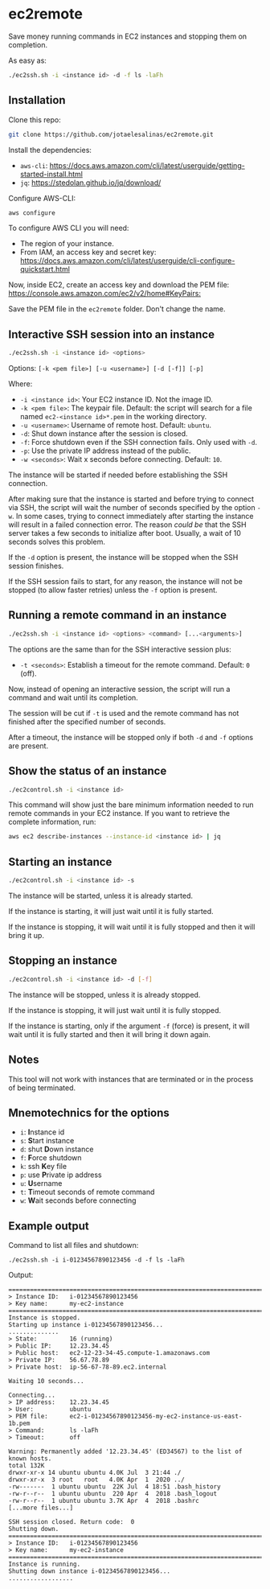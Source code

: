 # ec2remote

Save money running commands in EC2 instances and stopping them on completion.

As easy as:

```bash
./ec2ssh.sh -i <instance id> -d -f ls -laFh
```

## Installation

Clone this repo:

```bash
git clone https://github.com/jotaelesalinas/ec2remote.git
```

Install the dependencies:

- `aws-cli`: <https://docs.aws.amazon.com/cli/latest/userguide/getting-started-install.html>
- `jq`: <https://stedolan.github.io/jq/download/>

Configure AWS-CLI:

```bash
aws configure
```

To configure AWS CLI you will need:

- The region of your instance.
- From IAM, an access key and secret key: <https://docs.aws.amazon.com/cli/latest/userguide/cli-configure-quickstart.html>

Now, inside EC2, create an access key and download the PEM file: <https://console.aws.amazon.com/ec2/v2/home#KeyPairs:>

Save the PEM file in the `ec2remote` folder. Don't change the name.

## Interactive SSH session into an instance

```bash
./ec2ssh.sh -i <instance id> <options>
```

Options: `[-k <pem file>] [-u <username>] [-d [-f]] [-p]`

Where:

- `-i <instance id>`: Your EC2 instance ID. Not the image ID.
- `-k <pem file>`: The keypair file. Default: the script will search for a file named `ec2-<instance id>*.pem` in the working directory.
- `-u <username>`: Username of remote host. Default: `ubuntu`.
- `-d`: Shut down instance after the session is closed.
- `-f`: Force shutdown even if the SSH connection fails. Only used with `-d`.
- `-p`: Use the private IP address instead of the public.
- `-w <seconds>`: Wait x seconds before connecting. Default: `10`.

The instance will be started if needed before establishing the SSH connection.

After making sure that the instance is started and before trying to connect via SSH, the script will wait the number of seconds specified by the option `-w`. In some cases, trying to connect immediately after starting the instance will result in a failed connection error. The reason _could be_ that the SSH server takes a few seconds to initialize after boot. Usually, a wait of 10 seconds solves this problem.

If the `-d` option is present, the instance will be stopped when the SSH session finishes.

If the SSH session fails to start, for any reason, the instance will not be stopped (to allow faster retries) unless the `-f` option is present.

## Running a remote command in an instance

```bash
./ec2ssh.sh -i <instance id> <options> <command> [...<arguments>]
```

The options are the same than for the SSH interactive session plus:

- `-t <seconds>`: Establish a timeout for the remote command. Default: `0` (off).

Now, instead of opening an interactive session, the script will run a command and wait until its completion.

The session will be cut if `-t` is used and the remote command has not finished after the specified number of seconds.

After a timeout, the instance will be stopped only if both `-d` and `-f` options are present.

## Show the status of an instance

```bash
./ec2control.sh -i <instance id>
```

This command will show just the bare minimum information needed to run remote commands in your EC2 instance. If you want to retrieve the complete information, run:

```bash
aws ec2 describe-instances --instance-id <instance id> | jq
```

## Starting an instance

```bash
./ec2control.sh -i <instance id> -s
```

The instance will be started, unless it is already started.

If the instance is starting, it will just wait until it is fully started.

If the instance is stopping, it will wait until it is fully stopped and
then it will bring it up.

## Stopping an instance

```bash
./ec2control.sh -i <instance id> -d [-f]
```

The instance will be stopped, unless it is already stopped.

If the instance is stopping, it will just wait until it is fully stopped.

If the instance is starting, only if the argument `-f` (force) is present, it will wait until it is fully started and then it will bring it down again.

## Notes

This tool will not work with instances that are terminated or in the process of being terminated.

## Mnemotechnics for the options

- `i`: **I**nstance id
- `s`: **S**tart instance
- `d`: shut **D**own instance
- `f`: **F**orce shutdown
- `k`: ssh **K**ey file
- `p`: use **P**rivate ip address
- `u`: **U**sername
- `t`: **T**imeout seconds of remote command
- `w`: **W**ait seconds before connecting

## Example output

Command to list all files and shutdown:

```
./ec2ssh.sh -i i-01234567890123456 -d -f ls -laFh
```

Output:

```
===========================================================================
> Instance ID:   i-01234567890123456
> Key name:      my-ec2-instance
===========================================================================
Instance is stopped.
Starting up instance i-01234567890123456...
..............
> State:         16 (running)
> Public IP:     12.23.34.45
> Public host:   ec2-12-23-34-45.compute-1.amazonaws.com
> Private IP:    56.67.78.89
> Private host:  ip-56-67-78-89.ec2.internal

Waiting 10 seconds...

Connecting...
> IP address:    12.23.34.45
> User:          ubuntu
> PEM file:      ec2-i-01234567890123456-my-ec2-instance-us-east-1b.pem
> Command:       ls -laFh
> Timeout:       off

Warning: Permanently added '12.23.34.45' (ED34567) to the list of known hosts.
total 132K
drwxr-xr-x 14 ubuntu ubuntu 4.0K Jul  3 21:44 ./
drwxr-xr-x  3 root   root   4.0K Apr  1  2020 ../
-rw-------  1 ubuntu ubuntu  22K Jul  4 18:51 .bash_history
-rw-r--r--  1 ubuntu ubuntu  220 Apr  4  2018 .bash_logout
-rw-r--r--  1 ubuntu ubuntu 3.7K Apr  4  2018 .bashrc
[...more files...]

SSH session closed. Return code:  0
Shutting down.
===========================================================================
> Instance ID:   i-01234567890123456
> Key name:      my-ec2-instance
===========================================================================
Instance is running.
Shutting down instance i-01234567890123456...
..................
```
